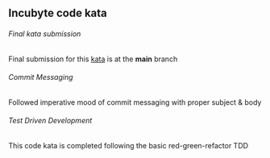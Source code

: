 <H2>Incubyte code kata</H1>

<H6>Final kata submission </H6>
<div>Final submission for this <a href="https://osherove.com/tdd-kata-1">kata</a> is at the <b>main</b> branch</div>

<H6>Commit Messaging </H6>
<div>Followed imperative mood of commit messaging with proper subject & body</div>


<H6>Test Driven Development</H6>
<div>This code kata is completed following the basic red-green-refactor TDD</div>
